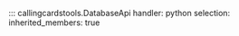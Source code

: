 ::: callingcardstools.DatabaseApi
    handler: python
    selection:   
	    inherited_members: true